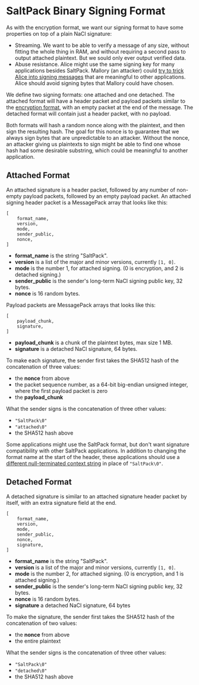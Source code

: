 # SaltPack Binary Signing Format

As with the encryption format, we want our signing format to have some
properties on top of a plain NaCl signature:
- Streaming. We want to be able to verify a message of any size, without
  fitting the whole thing in RAM, and without requiring a second pass to output
  attached plaintext. But we sould only ever output verified data.
- Abuse resistance. Alice might use the same signing key for many applications
  besides SaltPack. Mallory (an attacker) could [try to trick Alice into signing
  messages](https://blog.sandstorm.io/news/2015-05-01-is-that-ascii-or-protobuf.html)
  that are meaningful to other applications. Alice should avoid signing bytes
  that Mallory could have chosen.

We define two signing formats: one attached and one detached. The attached
format will have a header packet and payload packets similar to the [encryption
format](saltpack_encryption.md), with an empty packet at the end of the
message. The detached format will contain just a header packet, with no
payload.

Both formats will hash a random nonce along with the plaintext, and then sign
the resulting hash. The goal for this nonce is to guarantee that we always sign
bytes that are unpredictable to an attacker. Without the nonce, an attacker
giving us plaintexts to sign might be able to find one whose hash had some
desirable substring, which could be meaningful to another application.

## Attached Format

An attached signature is a header packet, followed by any number of non-empty
payload packets, followed by an empty payload packet. An attached signing
header packet is a MessagePack array that looks like this:

```
[
    format_name,
    version,
    mode,
    sender_public,
    nonce,
]
```

- **format_name** is the string "SaltPack".
- **version** is a list of the major and minor versions, currently `[1, 0]`.
- **mode** is the number 1, for attached signing. (0 is encryption, and 2 is
  detached signing.)
- **sender_public** is the sender's long-term NaCl signing public key, 32 bytes.
- **nonce** is 16 random bytes.

Payload packets are MessagePack arrays that looks like this:

```
[
    payload_chunk,
    signature,
]
```

- **payload_chunk** is a chunk of the plaintext bytes, max size 1 MB.
- **signature** is a detached NaCl signature, 64 bytes.

To make each signature, the sender first takes the SHA512 hash of the
concatenation of three values:
- the **nonce** from above
- the packet sequence number, as a 64-bit big-endian unsigned integer, where
  the first payload packet is zero
- the **payload_chunk**

What the sender signs is the concatenation of three other values:
- `"SaltPack\0"`
- `"attached\0"`
- the SHA512 hash above

Some applications might use the SaltPack format, but don't want signature
compatibility with other SaltPack applications. In addition to changing the
format name at the start of the header, these applications should use a
[different null-terminated context
string](https://www.ietf.org/mail-archive/web/tls/current/msg14734.html) in
place of `"SaltPack\0"`.

## Detached Format

A detached signature is similar to an attached signature header packet by
itself, with an extra signature field at the end.

```
[
    format_name,
    version,
    mode,
    sender_public,
    nonce,
    signature,
]
```

- **format_name** is the string "SaltPack".
- **version** is a list of the major and minor versions, currently `[1, 0]`.
- **mode** is the number 2, for attached signing. (0 is encryption, and 1 is
  attached signing.)
- **sender_public** is the sender's long-term NaCl signing public key, 32 bytes.
- **nonce** is 16 random bytes.
- **signature** a detached NaCl signature, 64 bytes

To make the signature, the sender first takes the SHA512 hash of the
concatenation of two values:
- the **nonce** from above
- the entire plaintext

What the sender signs is the concatenation of three other values:
- `"SaltPack\0"`
- `"detached\0"`
- the SHA512 hash above
